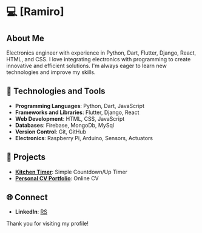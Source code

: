 # 💻 [Ramiro]

## About Me
Electronics engineer with experience in Python, Dart, Flutter, Django, React, HTML, and CSS. I love integrating electronics with programming to create innovative and efficient solutions. I'm always eager to learn new technologies and improve my skills.

## 🔧 Technologies and Tools
- **Programming Languages**: Python, Dart, JavaScript
- **Frameworks and Libraries**: Flutter, Django, React
- **Web Development**: HTML, CSS, JavaScript
- **Databases**: Firebase, MongoDb, MySql
- **Version Control**: Git, GitHub
- **Electronics**: Raspberry Pi, Arduino, Sensors, Actuators

## 🚀 Projects
- **[Kitchen Timer](https://rama-2020.github.io/kitchen_timer/)**: Simple Countdown/Up Timer
- **[Personal CV Portfolio](https://ramiroscerra.com/)**: Online CV

## 🌐 Connect
- **LinkedIn**: [RS](https://www.linkedin.com/in/ramiroscerra/)

Thank you for visiting my profile!



<!--
**Rama-2020/Rama-2020** is a ✨ _special_ ✨ repository because its `README.md` (this file) appears on your GitHub profile.

Here are some ideas to get you started:

- 🔭 I’m currently working on ...
- 🌱 I’m currently learning ...
- 👯 I’m looking to collaborate on ...
- 🤔 I’m looking for help with ...
- 💬 Ask me about ...
- 📫 How to reach me: ...
- 😄 Pronouns: ...
- ⚡ Fun fact: ...
-->
